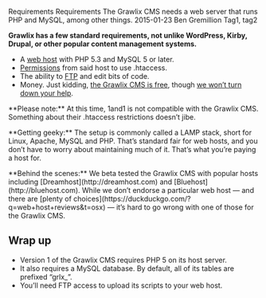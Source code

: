 Requirements
Requirements
The Grawlix CMS needs a web server that runs PHP and MySQL, among other things.
2015-01-23
Ben Gremillion
Tag1, tag2

**Grawlix has a few standard requirements, not unlike WordPress, Kirby, Drupal, or other popular content management systems.**

- A [web host](./web-host) with PHP 5.3 and MySQL 5 or later.
- [Permissions](./ftp-permissions) from said host to use <span class="path">.htaccess</span>.
- The ability to [FTP](./ftp) and edit bits of code.
- Money. Just kidding, [the Grawlix CMS is free](./license), though [we won’t turn down your help](http://patreon.com/grawlixcomix).

<aside><p>**Please note:** At this time, 1and1 is not compatible with the Grawlix CMS. Something about their <span class="path">.htaccess</span> restrictions doesn’t jibe.</p>
</aside>

<aside><p>**Getting geeky:** The setup is commonly called a LAMP stack, short for Linux, Apache, MySQL and PHP. That’s standard fair for web hosts, and you don’t have to worry about maintaining much of it. That’s what you’re paying a host for.</p></aside>

<aside><p>**Behind the scenes:** We beta tested the Grawlix CMS with popular hosts including [Dreamhost](http://dreamhost.com) and [Bluehost](http://bluehost.com). While we don’t endorse a particular web host — and there are [plenty of choices](https://duckduckgo.com/?q=web+host+reviews&t=osx) — it’s hard to go wrong with one of those for the Grawlix CMS.</p>
</aside>

## Wrap up

- Version 1 of the Grawlix CMS requires PHP 5 on its host server.
- It also requires a MySQL database. By default, all of its tables are prefixed “grlx_”.
- You’ll need FTP access to upload its scripts to your web host.